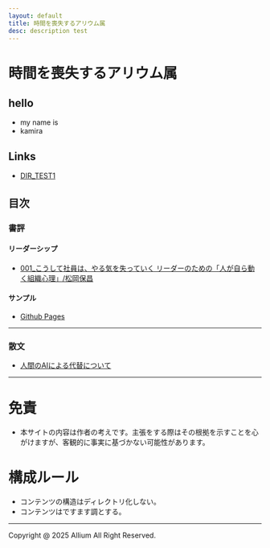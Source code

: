 ```yaml
---
layout: default
title: 時間を喪失するアリウム属
desc: description test
---
```


# 時間を喪失するアリウム属
## hello
- my name is
- kamira

## Links
- [DIR_TEST1](./dir_test1/dir_test.html)

## 目次
### 書評
#### リーダーシップ
- [001_こうして社員は、やる気を失っていく リーダーのための「人が自ら動く組織心理」/松岡保昌](./book_review/001/001.md)

#### サンプル
- [Github Pages](./github_pages/github_pages.html)

---
### 散文
- [人間のAIによる代替について](./essay/001/001.md)


---
# 免責
- 本サイトの内容は作者の考えです。主張をする際はその根拠を示すことを心がけますが、客観的に事実に基づかない可能性があります。

# 構成ルール
- コンテンツの構造はディレクトリ化しない。
- コンテンツはですます調とする。

---
Copyright @ 2025 Allium All Right Reserved.
